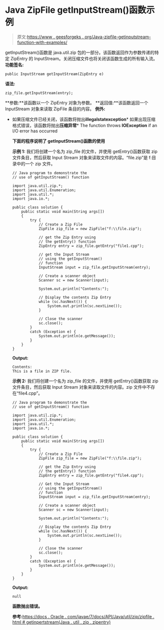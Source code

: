 # Java ZipFile getInputStream()函数示例

> 原文:[https://www . geesforgeks . org/Java-zipfile-getinputstream-function-with-examples/](https://www.geeksforgeeks.org/java-zipfile-getinputstream-function-with-examples/)

getInputStream()函数是 java.util.zip 包的一部分。该函数返回作为参数传递的特定 ZipEntry 的 InputStream。关闭压缩文件也将关闭该函数生成的所有输入流。
**功能签名:**

```
public InputStream getInputStream(ZipEntry e)
```

**语法:**

```
zip_file.getInputStream(entry);
```

**参数:**该函数以一个 ZipEntry 对象为参数。
**返回值:**该函数返回一个 InputStream 对象来读取 ZipFile 条目的内容。
**例外:**

*   如果压缩文件已经关闭，该函数将抛出**illegalstatexception***   如果出现压缩格式错误，该函数将抛出**压缩异常***   The function throws **IOException** if an I/O error has occurred

    **下面的程序说明了 getInputStream()函数的使用**

    **示例 1:** 我们将创建一个名为 zip_file 的文件，并使用 getEntry()函数获取 zip 文件条目，然后获取 Input Stream 对象来读取文件的内容。“file.zip”是 f:目录中的一个 zip 文件。

    ```
    // Java program to demonstrate the
    // use of getInputStream() function

    import java.util.zip.*;
    import java.util.Enumeration;
    import java.util.*;
    import java.io.*;

    public class solution {
        public static void main(String args[])
        {
            try {
                // Create a Zip File
                ZipFile zip_file = new ZipFile("f:\\file.zip");

                // get the Zip Entry using
                // the getEntry() function
                ZipEntry entry = zip_file.getEntry("file1.cpp");

                // get the Input Stream
                // using the getInputStream()
                // function
                InputStream input = zip_file.getInputStream(entry);

                // Create a scanner object
                Scanner sc = new Scanner(input);

                System.out.println("Contents:");

                // Display the contents Zip Entry
                while (sc.hasNext()) {
                    System.out.println(sc.nextLine());
                }

                // Close the scanner
                sc.close();
            }
            catch (Exception e) {
                System.out.println(e.getMessage());
            }
        }
    }
    ```

    **Output:**

    ```
    Contents:
    This is a file in ZIP file.

    ```

    **示例 2:** 我们将创建一个名为 zip_file 的文件，并使用 getEntry()函数获取 zip 文件条目，然后获取 Input Stream 对象来读取文件的内容。zip 文件中不存在“file4.cpp”。

    ```
    // Java program to demonstrate the
    // use of getInputStream() function

    import java.util.zip.*;
    import java.util.Enumeration;
    import java.util.*;
    import java.io.*;

    public class solution {
        public static void main(String args[])
        {
            try {
                // Create a Zip File
                ZipFile zip_file = new ZipFile("f:\\file.zip");

                // get the Zip Entry using
                // the getEntry() function
                ZipEntry entry = zip_file.getEntry("file4.cpp");

                // Get the Input Stream
                // using the getInputStream()
                // function
                InputStream input = zip_file.getInputStream(entry);

                // Create a scanner object
                Scanner sc = new Scanner(input);

                System.out.println("Contents:");

                // Display the contents Zip Entry
                while (sc.hasNext()) {
                    System.out.println(sc.nextLine());
                }

                // Close the scanner
                sc.close();
            }
            catch (Exception e) {
                System.out.println(e.getMessage());
            }
        }
    }
    ```

    **Output:**

    ```
    null

    ```

    **函数抛出错误。**

    **参考:**[https://docs . Oracle . com/javae/7/docs/API/Java/util/zip/zipfile . html # getinpertstream(Java . util . zip . zipentry)](https://docs.oracle.com/javase/7/docs/api/java/util/zip/ZipFile.html#getInputStream(java.util.zip.ZipEntry))